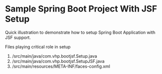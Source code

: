Sample Spring Boot Project With JSF Setup
=========================================

Quick illustration to demonstrate how to setup Spring Boot Application with JSF support.

Files playing critical role in setup

1. /src/main/java/com.vhp.bootjsf.Setup.java
2. /src/main/java/com.vhp.bootjsf.SetupJSF.java
3. /src/main/resources/META-INF/faces-config.xml

